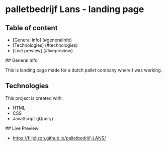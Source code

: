 # palletbedrijf Lans - landing page


## Table of content

- [General info] (#generalinfo)
- [Technologies] (#technologies)
- [Live preview] (#livepreview)  
<a name="generalinfo"/>
## General Info 

This is landing page made for a dutch pallet company where I was working.
<a name="technologies"/>
## Technologies 

This project is created with:
 * HTML
 * CSS
 * JavaScript (jQuery)  
<a name="livepreview"/>
## Live Preview 

* https://filiplizon.github.io/palletbedrijf-LANS/